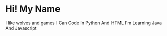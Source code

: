 # Hi! My Name

I like wolves and games
I Can Code In Python And HTML
I'm Learning Java And Javascript
